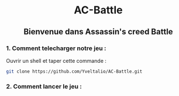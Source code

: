 # <div align="center">AC-Battle
## <div align="center"> Bienvenue dans Assassin's creed Battle
### 1. Comment telecharger notre jeu :
Ouvrir un shell et taper cette commande :
```bash
git clone https://github.com/Yveltalio/AC-Battle.git
```
### 2. Comment lancer le jeu :